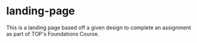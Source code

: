 # landing-page

This is a landing page based off a given design to complete an assignment as part of TOP's Foundations Course.